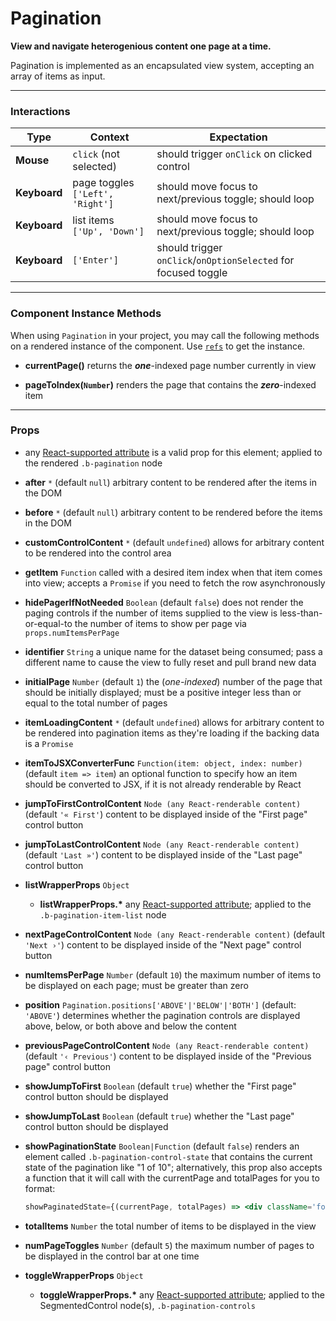 # Pagination
__View and navigate heterogenious content one page at a time.__

Pagination is implemented as an encapsulated view system, accepting an array of items as input.

---

### Interactions

Type | Context | Expectation
---- | ------- | -----------
__Mouse__ | `click` (not selected) | should trigger `onClick` on clicked control
__Keyboard__ | page toggles `['Left', 'Right']` | should move focus to next/previous toggle; should loop
__Keyboard__ | list items `['Up', 'Down']` | should move focus to next/previous toggle; should loop
__Keyboard__ | `['Enter']` | should trigger `onClick`/`onOptionSelected` for focused toggle

---

### Component Instance Methods

When using `Pagination` in your project, you may call the following methods on a rendered instance of the component. Use [`refs`](https://facebook.github.io/react/docs/refs-and-the-dom.html) to get the instance.

- __currentPage()__
  returns the ___one___-indexed page number currently in view

- __pageToIndex(`Number`)__
  renders the page that contains the ___zero___-indexed item

---

### Props

- any [React-supported attribute](https://facebook.github.io/react/docs/tags-and-attributes.html#html-attributes) is a valid prop for this element; applied to the rendered `.b-pagination` node

- __after__ `*`
  (default `null`) arbitrary content to be rendered after the items in the DOM

- __before__ `*`
  (default `null`) arbitrary content to be rendered before the items in the DOM

- __customControlContent__ `*`
  (default `undefined`) allows for arbitrary content to be rendered into the control area

- __getItem__ `Function`
  called with a desired item index when that item comes into view; accepts a `Promise` if you need to fetch the row asynchronously

- __hidePagerIfNotNeeded__ `Boolean`
  (default `false`) does not render the paging controls if the number of items supplied to the view is less-than-or-equal-to the number of items to show per page via `props.numItemsPerPage`

- __identifier__ `String`
  a unique name for the dataset being consumed; pass a different name to cause the view to fully reset and pull brand new data

- __initialPage__ `Number`
  (default `1`) the (_one-indexed_) number of the page that should be initially displayed; must be a positive integer less than or equal to the total number of pages

- __itemLoadingContent__ `*`
  (default `undefined`) allows for arbitrary content to be rendered into pagination items as they're loading if the backing data is a `Promise`

- __itemToJSXConverterFunc__ `Function(item: object, index: number)`
  (default `item => item`) an optional function to specify how an item should be converted to JSX, if it is not already renderable by React

- __jumpToFirstControlContent__ `Node (any React-renderable content)`
  (default `'« First'`) content to be displayed inside of the "First page" control button

- __jumpToLastControlContent__ `Node (any React-renderable content)`
  (default `'Last »'`) content to be displayed inside of the "Last page" control button

- __listWrapperProps__ `Object`
    - __listWrapperProps.*__
      any [React-supported attribute](https://facebook.github.io/react/docs/tags-and-attributes.html#html-attributes); applied to the `.b-pagination-item-list` node

- __nextPageControlContent__ `Node (any React-renderable content)`
  (default `'Next ›'`) content to be displayed inside of the "Next page" control button

- __numItemsPerPage__ `Number`
  (default `10`) the maximum number of items to be displayed on each page; must be greater than zero

- __position__ `Pagination.positions['ABOVE'|'BELOW'|'BOTH']`
  (default: `'ABOVE'`) determines whether the pagination controls are displayed above, below, or both above and below the content

- __previousPageControlContent__ `Node (any React-renderable content)`
  (default `'‹ Previous'`) content to be displayed inside of the "Previous page" control button

- __showJumpToFirst__ `Boolean`
  (default `true`) whether the "First page" control button should be displayed

- __showJumpToLast__ `Boolean`
  (default `true`) whether the "Last page" control button should be displayed

- __showPaginationState__ `Boolean|Function`
  (default `false`) renders an element called `.b-pagination-control-state` that contains the current state of the pagination like "1 of 10"; alternatively, this prop also accepts a function that it will call with the currentPage and totalPages for you to format:

  ```jsx
  showPaginatedState={(currentPage, totalPages) => <div className='foo'>You're on page {currentPage} of {totalPages} pages!</div>}
  ```

- __totalItems__ `Number`
  the total number of items to be displayed in the view

- __numPageToggles__ `Number`
  (default `5`) the maximum number of pages to be displayed in the control bar at one time

- __toggleWrapperProps__ `Object`
    - __toggleWrapperProps.*__
      any [React-supported attribute](https://facebook.github.io/react/docs/tags-and-attributes.html#html-attributes); applied to the SegmentedControl node(s), `.b-pagination-controls`

